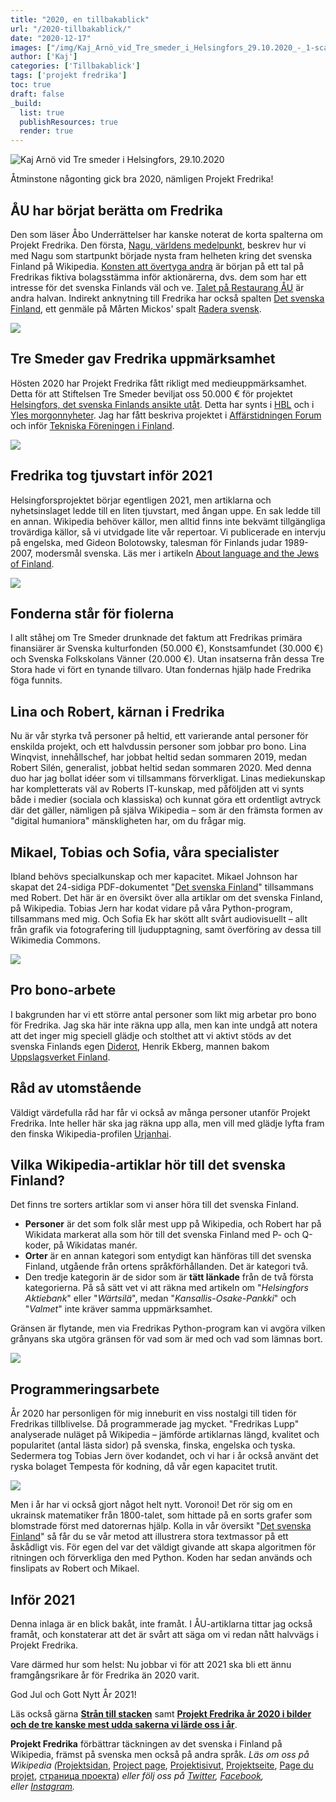 ```yaml
---
title: "2020, en tillbakablick"
url: "/2020-tillbakablick/"
date: "2020-12-17"
images: ["/img/Kaj_Arnö_vid_Tre_smeder_i_Helsingfors_29.10.2020_-_1-scaled.jpg"]
author: ['Kaj']
categories: ['Tillbakablick']
tags: ['projekt fredrika']
toc: true
draft: false
_build:
  list: true
  publishResources: true
  render: true
---
```


![Kaj Arnö vid Tre smeder i Helsingfors, 29.10.2020](/img/Kaj_Arnö_vid_Tre_smeder_i_Helsingfors_29.10.2020_-_1-scaled.jpg)


Åtminstone någonting gick bra 2020, nämligen Projekt Fredrika!

## ÅU har börjat berätta om Fredrika

Den som läser Åbo Underrättelser har kanske noterat de korta spalterna om Projekt Fredrika. Den första, [Nagu, världens medelpunkt](https://abounderrattelser.fi/nagu-varldens-medelpunkt/), beskrev hur vi med Nagu som startpunkt började nysta fram helheten kring det svenska Finland på Wikipedia. [Konsten att övertyga andra](https://abounderrattelser.fi/konsten-att-overtyga-andra/) är början på ett tal på Fredrikas fiktiva bolagsstämma inför aktionärerna, dvs. dem som har ett intresse för det svenska Finlands väl och ve. [Talet på Restaurang ÅU](https://abounderrattelser.fi/talet-pa-restaurang-au/) är andra halvan. Indirekt anknytning till Fredrika har också spalten [Det svenska Finland](https://abounderrattelser.fi/det-svenska-finland/), ett genmäle på Mårten Mickos' spalt [Radera svensk](https://abounderrattelser.fi/radera-svensk/). 

![](https://projektfredrika.fi/wp-content/uploads/2020/12/au-del-2-1024x723.png)

## Tre Smeder gav Fredrika uppmärksamhet

Hösten 2020 har Projekt Fredrika fått rikligt med medieuppmärksamhet. Detta för att Stiftelsen Tre Smeder beviljat oss 50.000 € för projektet [Helsingfors, det svenska Finlands ansikte utåt](https://projektfredrika.fi/tre-smeder/). Detta har synts i [HBL](https://www.hbl.fi/artikel/kaj-arno-soker-svenskkunniga-ambassadorer/) och i [Yles morgonnyheter](https://arenan.yle.fi/audio/1-50672696). Jag har fått beskriva projektet i [Affärstidningen Forum](https://www.forummag.fi/det-svenska-helsingfors) och inför [Tekniska Föreningen i Finland](https://www.hbl.fi/artikel/hbl-kronika-samlade-filosofieingenjorer-ja-vi-finns-faktiskt/).

![](https://projektfredrika.fi/wp-content/uploads/2020/12/forum-2020-11-913x1024.png)

## Fredrika tog tjuvstart inför 2021

Helsingforsprojektet börjar egentligen 2021, men artiklarna och nyhetsinslaget ledde till en liten tjuvstart, med ångan uppe. En sak ledde till en annan. Wikipedia behöver källor, men alltid finns inte bekvämt tillgängliga trovärdiga källor, så vi utvidgade lite vår repertoar. Vi publicerade en intervju på engelska, med Gideon Bolotowsky, talesman för Finlands judar 1989-2007, modersmål svenska. Läs mer i artikeln [About language and the Jews of Finland](https://projektfredrika.fi/de-linguis-iudaeorum-finlandiae/).

![](https://projektfredrika.fi/wp-content/uploads/2020/12/husis-2020-11-1024x890.png)

## Fonderna står för fiolerna

I allt ståhej om Tre Smeder drunknade det faktum att Fredrikas primära finansiärer är Svenska kulturfonden (50.000 €), Konstsamfundet (30.000 €) och Svenska Folkskolans Vänner (20.000 €). Utan insatserna från dessa Tre Stora hade vi fört en tynande tillvaro. Utan fondernas hjälp hade Fredrika föga funnits.

## Lina och Robert, kärnan i Fredrika

Nu är vår styrka två personer på heltid, ett varierande antal personer för enskilda projekt, och ett halvdussin personer som jobbar pro bono. Lina Winqvist, innehållschef, har jobbat heltid sedan sommaren 2019, medan Robert Silén, generalist, jobbat heltid sedan sommaren 2020. Med denna duo har jag bollat idéer som vi tillsammans förverkligat. Linas mediekunskap har kompletterats väl av Roberts IT-kunskap, med påföljden att vi synts både i medier (sociala och klassiska) och kunnat göra ett ordentligt avtryck där det gäller, nämligen på själva Wikipedia – som är den främsta formen av "digital humaniora" mänskligheten har, om du frågar mig. 

## Mikael, Tobias och Sofia, våra specialister

Ibland behövs specialkunskap och mer kapacitet. Mikael Johnson har skapat det 24-sidiga PDF-dokumentet "[Det svenska Finland](http://www.projektfredrika.fi/Det_svenska_Finland_pa_Wikipedia_2020-11.pdf)" tillsammans med Robert. Det här är en översikt över alla artiklar om det svenska Finland, på Wikipedia. Tobias Jern har kodat vidare på våra Python-program, tillsammans med mig. Och Sofia Ek har skött allt svårt audiovisuellt – allt från grafik via fotografering till ljudupptagning, samt överföring av dessa till Wikimedia Commons.

![](https://projektfredrika.fi/wp-content/uploads/2020/12/PF2020_Fram-724x1024.png)

## Pro bono-arbete

I bakgrunden har vi ett större antal personer som likt mig arbetar pro bono för Fredrika. Jag ska här inte räkna upp alla, men kan inte undgå att notera att det inger mig speciell glädje och stolthet att vi aktivt stöds av det svenska Finlands egen [Diderot](https://sv.wikipedia.org/wiki/Denis_Diderot), Henrik Ekberg, mannen bakom [Uppslagsverket Finland](https://sv.wikipedia.org/wiki/Uppslagsverket_Finland).

## Råd av utomstående

Väldigt värdefulla råd har får vi också av många personer utanför Projekt Fredrika. Inte heller här ska jag räkna upp alla, men vill med glädje lyfta fram den finska Wikipedia-profilen [Urjanhai](https://fi.wikipedia.org/wiki/K%C3%A4ytt%C3%A4j%C3%A4:Urjanhai).

## Vilka Wikipedia-artiklar hör till det svenska Finland?

Det finns tre sorters artiklar som vi anser höra till det svenska Finland. 

*   **Personer** är det som folk slår mest upp på Wikipedia, och Robert har på Wikidata markerat alla som hör till det svenska Finland med P- och Q-koder, på Wikidatas manér. 
*   **Orter** är en annan kategori som entydigt kan hänföras till det svenska Finland, utgående från ortens språkförhållanden. Det är kategori två. 
*   Den tredje kategorin är de sidor som är **tätt länkade** från de två första kategorierna. På så sätt vet vi att räkna med artikeln om "_Helsingfors Aktiebank_" eller "_Wärtsilä_", medan "_Kansallis-Osake-Pankki_" och "_Valmet_" inte kräver samma uppmärksamhet. 

Gränsen är flytande, men via Fredrikas Python-program kan vi avgöra vilken grånyans ska utgöra gränsen för vad som är med och vad som lämnas bort. 

![](https://projektfredrika.fi/wp-content/uploads/2020/12/voronoi-1-1024x904.png)

## Programmeringsarbete

År 2020 har personligen för mig inneburit en viss nostalgi till tiden för Fredrikas tillblivelse. Då programmerade jag mycket. "Fredrikas Lupp" analyserade nuläget på Wikipedia – jämförde artiklarnas längd, kvalitet och popularitet (antal lästa sidor) på svenska, finska, engelska och tyska. Sedermera tog Tobias Jern över kodandet, och vi har i år också använt det ryska bolaget Tempesta för kodning, då vår egen kapacitet trutit.

![](https://projektfredrika.fi/wp-content/uploads/2020/12/tabell-2-1024x726.png)

Men i år har vi också gjort något helt nytt. Voronoi! Det rör sig om en ukrainsk matematiker från 1800-talet, som hittade på en sorts grafer som blomstrade först med datorernas hjälp. Kolla in vår översikt "[Det svenska Finland](http://www.projektfredrika.fi/Det_svenska_Finland_pa_Wikipedia_2020-11.pdf)" så får du se vår metod att illustrera stora textmassor på ett åskådligt vis. För egen del var det väldigt givande att skapa algoritmen för ritningen och förverkliga den med Python. Koden har sedan används och finslipats av Robert och Mikael.

## Inför 2021

Denna inlaga är en blick bakåt, inte framåt. I ÅU-artiklarna tittar jag också framåt, och konstaterar att det är svårt att säga om vi redan nått halvvägs i Projekt Fredrika. 

Vare därmed hur som helst: Nu jobbar vi för att 2021 ska bli ett ännu framgångsrikare år för Fredrika än 2020 varit.

God Jul och Gott Nytt År 2021!

Läs också gärna [**Strån till stacken**](https://projektfredrika.fi/stran-till-stacken/) samt **[Projekt Fredrika år 2020 i bilder och de tre kanske mest udda sakerna vi lärde oss i år](https://projektfredrika.fi/projekt-fredrika-ar-2020-bilder-och-udda-fakta/)**.

**Projekt Fredrika** förbättrar täckningen av det svenska i Finland på Wikipedia, främst på svenska men också på andra språk. _Läs om oss på Wikipedia (_[Projektsidan](https://sv.wikipedia.org/wiki/Wikipedia:Projekt_Fredrika), [Project page](https://en.wikipedia.org/wiki/Wikipedia:Projekt_Fredrika), [Projektisivut](https://fi.wikipedia.org/wiki/Wikipedia:Projekt_Fredrika), [Projektseite](https://de.wikipedia.org/wiki/Wikipedia:Projekt_Fredrika), [Page du projet](https://fr.wikipedia.org/wiki/Wikipedia:Projekt_Fredrika), [страница проекта](https://ru.wikipedia.org/wiki/Wikipedia:Projekt_Fredrika)) _eller följ oss på [Twitter](https://twitter.com/projektfredrika), [Facebook](https://www.facebook.com/projektfredrika/), eller [Instagram](http://instagram.com/projektfredrika)._